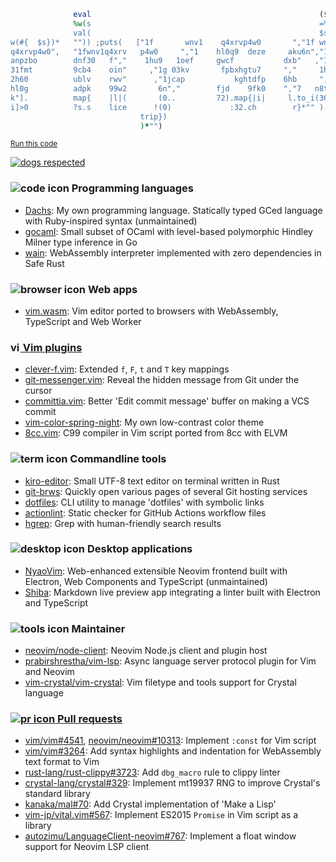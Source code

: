 ```ruby
              eval                                                   ($s=
              %w(s                                                   =%(e
              val(                                                   $s=%
w(#{  $s})*   "")) ;puts(   ["1f       wnv1    q4xrvp4w0       ","1f wnv1
q4xrvp4w0",   "1fwnv1q4xrv   p4w0     ","1    hl0q9  deze     aku6n","1jc
anpzbo        dnf30   f","    1hu9   1oef     gwcf           dxb"   ,"1g0
31fmt         9cb4    oin"     ,"1g 03kv       fpbxhgtu7     ","     1hua
2h60          ublv    rwv"      ,"1jcap           kghtdfp    6hb     ","1
hl0g          adpk    99w2       6n","        fjd    9fk0    ","7   n8t7n
k"].          map{    |l|(       (0..         72).map{|i|     l.to_i(36)[
i]>0          ?s.s    lice      !(0)             :32.ch        r}*"" ).rs
                             trip})
                             )*"")
```
<sub>[Run this code](https://wandbox.org/permlink/iKqiJZFsECN1UUKE)</sub>

[![dogs respected](https://github.com/rhysd/rhysd/raw/master/badge.svg)](https://github.com/rhysd/rhysd/blob/master/return_dog.cpp)

### ![code icon][] Programming languages

- [Dachs](https://github.com/rhysd/Dachs): My own programming language. Statically typed GCed language with Ruby-inspired syntax (unmaintained)
- [gocaml](https://github.com/rhysd/gocaml): Small subset of OCaml with level-based polymorphic Hindley Milner type inference in Go
- [wain](https://github.com/rhysd/wain): WebAssembly interpreter implemented with zero dependencies in Safe Rust

### ![browser icon][] Web apps

- [vim.wasm](https://github.com/rhysd/vim.wasm): Vim editor ported to browsers with WebAssembly, TypeScript and Web Worker

### [<img alt="vim icon" src="https://github.com/rhysd/rhysd/raw/master/devicon/vim.svg" width=16 /> Vim plugins](https://github.com/search?q=user%3Arhysd+language%3Avim+fork%3Afalse&type=Repositories "vim plugins")

- [clever-f.vim](https://github.com/rhysd/clever-f.vim): Extended `f`, `F`, `t` and `T` key mappings
- [git-messenger.vim](https://github.com/rhysd/git-messenger.vim): Reveal the hidden message from Git under the cursor
- [committia.vim](https://github.com/rhysd/committia.vim): Better 'Edit commit message' buffer on making a VCS commit
- [vim-color-spring-night](https://github.com/rhysd/vim-color-spring-night): My own low-contrast color theme
- [8cc.vim](https://github.com/rhysd/8cc.vim): C99 compiler in Vim script ported from 8cc with ELVM

### ![term icon][] Commandline tools

- [kiro-editor](https://github.com/rhysd/kiro-editor): Small UTF-8 text editor on terminal written in Rust
- [git-brws](https://github.com/rhysd/git-brws): Quickly open various pages of several Git hosting services
- [dotfiles](https://github.com/rhysd/dotfiles): CLI utility to manage 'dotfiles' with symbolic links
- [actionlint](https://github.com/rhysd/actionlint): Static checker for GitHub Actions workflow files
- [hgrep](https://github.com/rhysd/hgrep): Grep with human-friendly search results

### ![desktop icon][] Desktop applications

- [NyaoVim](https://github.com/rhysd/NyaoVim): Web-enhanced extensible Neovim frontend built with Electron, Web Components and TypeScript (unmaintained)
- [Shiba](https://github.com/rhysd/Shiba): Markdown live preview app integrating a linter built with Electron and TypeScript

### ![tools icon][] Maintainer

- [neovim/node-client](https://github.com/neovim/node-client): Neovim Node.js client and plugin host
- [prabirshrestha/vim-lsp](https://github.com/prabirshrestha/vim-lsp): Async language server protocol plugin for Vim and Neovim
- [vim-crystal/vim-crystal](https://github.com/vim-crystal/vim-crystal): Vim filetype and tools support for Crystal language

### [![pr icon][] Pull requests](https://github.com/search?q=sort%3Areactions-%2B1+author%3Arhysd+type%3Apr+-user%3Arhysd&type=Issues "pull requests")

- [vim/vim#4541](https://github.com/vim/vim/pull/4541), [neovim/neovim#10313](https://github.com/neovim/neovim/pull/10313): Implement `:const` for Vim script
- [vim/vim#3264](https://github.com/vim/vim/pull/3264): Add syntax highlights and indentation for WebAssembly text format to Vim
- [rust-lang/rust-clippy#3723](https://github.com/rust-lang/rust-clippy/pull/3723): Add `dbg_macro` rule to clippy linter
- [crystal-lang/crystal#329](https://github.com/crystal-lang/crystal/pull/329): Implement mt19937 RNG to improve Crystal's standard library
- [kanaka/mal#70](https://github.com/kanaka/mal/pull/70): Add Crystal implementation of 'Make a Lisp'
- [vim-jp/vital.vim#567](https://github.com/vim-jp/vital.vim/pull/567): Implement ES2015 `Promise` in Vim script as a library
- [autozimu/LanguageClient-neovim#767](https://github.com/autozimu/LanguageClient-neovim/pull/767): Implement a float window support for Neovim LSP client

[code icon]: https://github.com/rhysd/rhysd/raw/master/octicons/file-code-16.svg "programming language"
[browser icon]: https://github.com/rhysd/rhysd/raw/master/octicons/browser-16.svg "web app"
[term icon]: https://github.com/rhysd/rhysd/raw/master/octicons/terminal-16.svg "terminal app"
[desktop icon]: https://github.com/rhysd/rhysd/raw/master/octicons/device-desktop-16.svg "desktop app"
[pr icon]: https://github.com/rhysd/rhysd/raw/master/octicons/git-pull-request-16.svg "pull requests"
[tools icon]: https://github.com/rhysd/rhysd/raw/master/octicons/tools-16.svg "maintainer"
